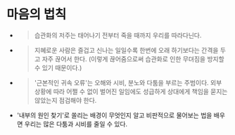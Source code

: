 # 마음의 법칙

- > 습관화의 저주는 태어나기 전부터 죽을 때까지 우리를 따라다닌다.
- > 지혜로운 사람은 즐겁고 신나는 일일수록 한번에 오래 하기보다는 간격을 두고 자주 끊어서 한다. (이렇게 끊어줌으로써 습관화로 인한 무뎌짐을 방지할 수 있기 때문이다.)
- > '근본적인 귀속 오류'는 오해와 시비, 분노와 다툼을 부르는 주범이다. 외부 상황에 따라 어쩔 수 없이 벌어진 일임에도 성급하게 상대에게 책임을 묻지는 않았는지 점검해야 한다.
- '내부의 원인 찾기'로 쏠리는 배경이 무엇인지 알고 비판적으로 물어보는 법을 배우면 우리는 많은 다툼과 시비를 줄일 수 있다.